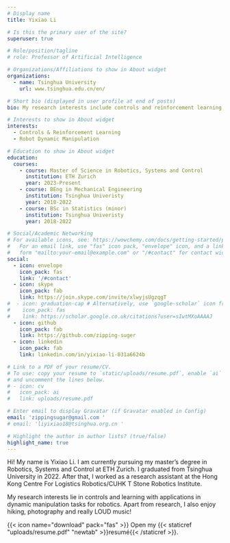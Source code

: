 ```yaml
---
# Display name
title: Yixiao Li

# Is this the primary user of the site?
superuser: true

# Role/position/tagline
# role: Professor of Artificial Intelligence

# Organizations/Affiliations to show in About widget
organizations:
  - name: Tsinghua University
    url: www.tsinghua.edu.cn/en/

# Short bio (displayed in user profile at end of posts)
bio: My research interests include controls and reinforcement learning with applications in robotics.

# Interests to show in About widget
interests:
  - Controls & Reinforcement Learning
  - Robot Dynamic Manipulation

# Education to show in About widget
education:
  courses:
    - course: Master of Science in Robotics, Systems and Control
      institution: ETH Zurich
      year: 2023-Present
    - course: BEng in Mechanical Engineering
      institution: Tsinghua Univeristy
      year: 2018-2022
    - course: BSc in Statistics (minor)
      institution: Tsinghua Univeristy
      year: 2018-2022

# Social/Academic Networking
# For available icons, see: https://wowchemy.com/docs/getting-started/page-builder/#icons
#   For an email link, use "fas" icon pack, "envelope" icon, and a link in the
#   form "mailto:your-email@example.com" or "/#contact" for contact widget.
social:
  - icon: envelope
    icon_pack: fas
    link: '/#contact'
  - icon: skype
    icon_pack: fab
    link: https://join.skype.com/invite/xlwyjsUgzqgT
#  - icon: graduation-cap # Alternatively, use `google-scholar` icon from `ai` icon pack
#    icon_pack: fas
#    link: https://scholar.google.co.uk/citations?user=sIwtMXoAAAAJ
  - icon: github
    icon_pack: fab
    link: https://github.com/zipping-suger
  - icon: linkedin
    icon_pack: fab
    link: linkedin.com/in/yixiao-li-031a6624b

# Link to a PDF of your resume/CV.
# To use: copy your resume to `static/uploads/resume.pdf`, enable `ai` icons in `params.toml`,
# and uncomment the lines below.
# - icon: cv
#   icon_pack: ai
#   link: uploads/resume.pdf

# Enter email to display Gravatar (if Gravatar enabled in Config)
email: 'zippingsugar@gmail.com '
# email: 'liyixiao18@tsinghua.org.cn '

# Highlight the author in author lists? (true/false)
highlight_name: true
---
```

Hi! My name is Yixiao Li. I am currently pursuing my master’s degree in Robotics, Systems and Control at ETH Zurich. I graduated from Tsinghua University in 2022. After that, I worked as a research assistant at the Hong Kong Centre For Logistics Robotics/CUHK T Stone Robotics Institute. 

My research interests lie in controls and learning with applications in dynamic manipulation tasks for robotics. Apart from research, I also enjoy hiking, photography and really LOUD music!


{{< icon name="download" pack="fas" >}} Open my {{< staticref "uploads/resume.pdf" "newtab" >}}resumé{{< /staticref >}}.
